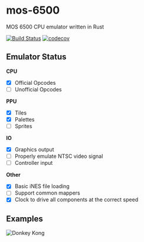 # mos-6500
MOS 6500 CPU emulator written in Rust

[![Build Status](https://travis-ci.org/DiscoViking/mos-6500.svg?branch=master)](https://travis-ci.org/DiscoViking/mos-6500) [![codecov](https://codecov.io/gh/DiscoViking/mos-6500/branch/master/graph/badge.svg)](https://codecov.io/gh/DiscoViking/mos-6500)

## Emulator Status

**CPU**
  - [x] Official Opcodes
  - [ ] Unofficial Opcodes

**PPU**
  - [x] Tiles
  - [x] Palettes
  - [ ] Sprites
  
 **IO**
  - [x] Graphics output
  - [ ] Properly emulate NTSC video signal
  - [ ] Controller input
  
 **Other**
  - [x] Basic iNES file loading
  - [ ] Support common mappers
  - [x] Clock to drive all components at the correct speed
  
  ## Examples
  
  ![Donkey Kong](https://user-images.githubusercontent.com/3620166/47778096-6b6d4e00-dd39-11e8-9dc1-2bd7946627ca.gif)
